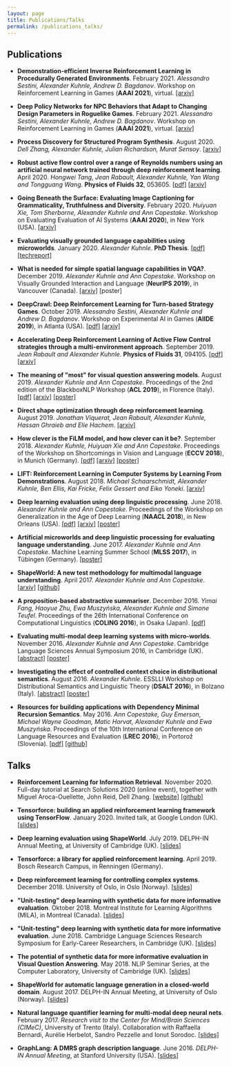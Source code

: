 ```yaml
---
layout: page
title: Publications/Talks
permalink: /publications_talks/
---
```



## Publications

- **Demonstration-efficient Inverse Reinforcement Learning in Procedurally Generated Environments**. February 2021. *Alessandro Sestini, Alexander Kuhnle, Andrew D. Bagdanov*. Workshop on Reinforcement Learning in Games (**AAAI 2021**), virtual. [[arxiv]](https://arxiv.org/abs/2012.02527)

- **Deep Policy Networks for NPC Behaviors that Adapt to Changing Design Parameters in Roguelike Games**. February 2021. *Alessandro Sestini, Alexander Kuhnle, Andrew D. Bagdanov*. Workshop on Reinforcement Learning in Games (**AAAI 2021**), virtual. [[arxiv]](https://arxiv.org/abs/2012.03532)

- **Process Discovery for Structured Program Synthesis**. August 2020. *Dell Zhang, Alexander Kuhnle, Julian Richardson, Murat Sensoy*. [[arxiv]](https://arxiv.org/abs/2008.05804)

- **Robust active flow control over a range of Reynolds numbers using an artificial neural network trained through deep reinforcement learning**. April 2020. *Hongwei Tang, Jean Rabault, Alexander Kuhnle, Yan Wang and Tongguang Wang*. **Physics of Fluids 32**, 053605. [[pdf]](https://aip.scitation.org/doi/10.1063/5.0006492) [[arxiv]](https://arxiv.org/abs/2004.12417)

- **Going Beneath the Surface: Evaluating Image Captioning for Grammaticality, Truthfulness and Diversity**. February 2020. *Huiyuan Xie, Tom Sherborne, Alexander Kuhnle and Ann Copestake*. Workshop on Evaluating Evaluation of AI Systems (**AAAI 2020**), in New York (USA). [[arxiv]](https://arxiv.org/abs/1912.08960)

- **Evaluating visually grounded language capabilities using microworlds**. January 2020. *Alexander Kuhnle*. **PhD Thesis**. [[pdf]](https://www.repository.cam.ac.uk/handle/1810/302101) [[techreport]](https://www.cl.cam.ac.uk/techreports/UCAM-CL-TR-942.html)

- **What is needed for simple spatial language capabilities in VQA?**. December 2019. *Alexander Kuhnle and Ann Copestake*. Workshop on Visually Grounded Interaction and Language (**NeurIPS 2019**), in Vancouver (Canada). [[arxiv]](https://arxiv.org/abs/1908.06336) [poster]

- **DeepCrawl: Deep Reinforcement Learning for Turn-based Strategy Games**. October 2019. *Alessandro Sestini, Alexander Kuhnle and Andrew D. Bagdanov*. Workshop on Experimental AI in Games (**AIIDE 2019**), in Atlanta (USA). [[pdf]](http://www.exag.org/2019/papers/EXAG_2019_paper_1.pdf) [[arxiv]](https://arxiv.org/abs/2012.01914)

- **Accelerating Deep Reinforcement Learning of Active Flow Control strategies through a multi-environment approach**. September 2019. *Jean Rabault and Alexander Kuhnle*. **Physics of Fluids 31**, 094105. [[pdf]](https://aip.scitation.org/doi/10.1063/1.5116415) [[arxiv]](https://arxiv.org/abs/1906.10382)

- **The meaning of "most" for visual question answering models**. August 2019. *Alexander Kuhnle and Ann Copestake*. Proceedings of the 2nd edition of the BlackboxNLP Workshop (**ACL 2019**), in Florence (Italy). [[pdf]](https://www.aclweb.org/anthology/W19-4806/) [[arxiv]](https://arxiv.org/abs/1812.11737) [[poster]](assets/pdfs/acl2019_poster.pdf)

- **Direct shape optimization through deep reinforcement learning**. August 2019. *Jonathan Viquerat, Jean Rabault, Alexander Kuhnle, Hassan Ghraieb and Elie Hachem*. [[arxiv]](https://arxiv.org/abs/1908.09885)

- **How clever is the FiLM model, and how clever can it be?**. September 2018. *Alexander Kuhnle, Huiyuan Xie and Ann Copestake*. Proceedings of the Workshop on Shortcomings in Vision and Language (**ECCV 2018**), in Munich (Germany). [[pdf]](http://openaccess.thecvf.com/content_eccv_2018_workshops/w21/html/Kuhnle_How_clever_is_the_FiLM_model_and_how_clever_can_ECCVW_2018_paper.html) [[arxiv]](https://arxiv.org/abs/1809.03044) [[poster]](assets/pdfs/eccv2018_poster.pdf)

- **LIFT: Reinforcement Learning in Computer Systems by Learning From Demonstrations**. August 2018. *Michael Schaarschmidt, Alexander Kuhnle, Ben Ellis, Kai Fricke, Felix Gessert and Eiko Yoneki*. [[arxiv]](https://arxiv.org/abs/1808.07903)

- **Deep learning evaluation using deep linguistic processing**. June 2018. *Alexander Kuhnle and Ann Copestake*. Proceedings of the Workshop on Generalization in the Age of Deep Learning (**NAACL 2018**), in New Orleans (USA). [[pdf]](https://www.aclweb.org/anthology/W18-1003/) [[arxiv]](https://arxiv.org/abs/1706.01322) [[poster]](assets/pdfs/naacl2018_poster.pdf)

- **Artificial microworlds and deep linguistic processing for evaluating language understanding**. June 2017. *Alexander Kuhnle and Ann Copestake*. Machine Learning Summer School (**MLSS 2017**), in Tübingen (Germany). [[poster]](assets/pdfs/mlss2017_poster.pdf)

- **ShapeWorld: A new test methodology for multimodal language understanding**. April 2017. *Alexander Kuhnle and Ann Copestake*. [[arxiv]](https://arxiv.org/abs/1704.04517) [[github]](https://github.com/AlexKuhnle/ShapeWorld)

- **A proposition-based abstractive summariser**. December 2016. *Yimai Fang, Haoyue Zhu, Ewa Muszyńska, Alexander Kuhnle and Simone Teufel*. Proceedings of the 26th International Conference on Computational Linguistics (**COLING 2016**), in Osaka (Japan). [[pdf]](https://www.aclweb.org/anthology/C16-1055/)

- **Evaluating multi-modal deep learning systems with micro-worlds**. November 2016. *Alexander Kuhnle and Ann Copestake*. Cambridge Language Sciences Annual Symposium 2016, in Cambridge (UK). [[abstract]](assets/pdfs/clsas2016_abstract.pdf) [[poster]](assets/pdfs/clsas2016_poster.pdf)

- **Investigating the effect of controlled context choice in distributional semantics**. August 2016. *Alexander Kuhnle*. ESSLLI Workshop on Distributional Semantics and Linguistic Theory (**DSALT 2016**), in Bolzano (Italy). [[abstract]](assets/pdfs/dsalt2016_abstract.pdf) [[poster]](assets/pdfs/dsalt2016_poster.pdf)

- **Resources for building applications with Dependency Minimal Recursion Semantics**. May 2016. *Ann Copestake, Guy Emerson, Michael Wayne Goodman, Matic Horvat, Alexander Kuhnle and Ewa Muszyńska*. Proceedings of the 10th International Conference on Language Resources and Evaluation (**LREC 2016**), in Portorož (Slovenia). [[pdf]](http://www.lrec-conf.org/proceedings/lrec2016/summaries/634.html) [[github]](https://arxiv.org/abs/1912.08960)



## Talks

- **Reinforcement Learning for Information Retrieval**. November 2020. Full-day tutorial at Search Solutions 2020 (online event), together with Miguel Aroca-Ouellette, John Reid, Dell Zhang. [[website]](https://rl-starterpack.github.io/) [[github]](https://github.com/RL-Starterpack/rl-starterpack/)

- **Tensorforce: building an applied reinforcement learning framework using TensorFlow**. January 2020. Invited talk, at Google London (UK). [[slides]](assets/pdfs/google2020_slides.pdf)

- **Deep learning evaluation using ShapeWorld**. July 2019. DELPH-IN Annual Meeting, at University of Cambridge (UK). [[slides]](assets/pdfs/delphin2019_slides.pdf)

- **Tensorforce: a library for applied reinforcement learning**. April 2019. Bosch Research Campus, in Renningen (Germany).

- **Deep reinforcement learning for controlling complex systems**. December 2018. University of Oslo, in Oslo (Norway). [[slides]](assets/pdfs/oslo2018_slides.pdf)

- **"Unit-testing" deep learning with synthetic data for more informative evaluation**. Oktober 2018. Montreal Institute for Learning Algorithms (MILA), in Montreal (Canada). [[slides]](assets/pdfs/mila2018_slides.pdf)

- **"Unit-testing" deep learning with synthetic data for more informative evaluation**. June 2018. Cambridge Language Sciences Research Symposium for Early-Career Researchers, in Cambridge (UK). [[slides]](assets/pdfs/cls2018_slides.pdf)

- **The potential of synthetic data for more informative evaluation in Visual Question Answering**. May 2018. NLIP Seminar Series, at the Computer Laboratory, University of Cambridge (UK). [[slides]](assets/pdfs/nlipseminar2018_slides.pdf)

- **ShapeWorld for automatic language generation in a closed-world domain**. August 2017. DELPH-IN Annual Meeting, at University of Oslo (Norway). [[slides]](assets/pdfs/delphin2017_slides.pdf)

- **Natural language quantifier learning for multi-modal deep neural nets**. February 2017. *Research visit to the Center for Mind/Brain Sciences (CIMeC)*, University of Trento (Italy). Collaboration with Raffaella Bernardi, Aurélie Herbelot, Sandro Pezzelle and Ionut Sorodoc. [[slides]](assets/pdfs/trento2017_slides.pdf)

- **GraphLang: A DMRS graph description language**. June 2016. *DELPH-IN Annual Meeting*, at Stanford University (USA). [[slides]](assets/pdfs/delphin2016_slides.pdf)
